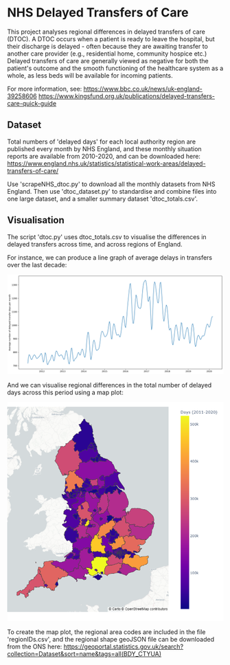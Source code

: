 # NHS Delayed Transfers of Care

This project analyses regional differences in delayed transfers of care (DTOC). A DTOC occurs when a patient is ready to leave the hospital, but their discharge is delayed - often because they are awaiting transfer to another care provider (e.g., residential home, community hospice etc.)
Delayed transfers of care are generally viewed as negative for both the patient's outcome and the smooth functioning of the healthcare system as a whole, as less beds will be available for incoming patients.

For more information, see:
https://www.bbc.co.uk/news/uk-england-39258606
https://www.kingsfund.org.uk/publications/delayed-transfers-care-quick-guide

## Dataset
Total numbers of 'delayed days' for each local authority region are published every month by NHS England, and these monthly situation reports are available from 2010-2020, and can be downloaded here:
https://www.england.nhs.uk/statistics/statistical-work-areas/delayed-transfers-of-care/

Use 'scrapeNHS_dtoc.py' to download all the monthly datasets from NHS England.
Then use 'dtoc_dataset.py' to standardise and combine files into one large dataset, and a smaller summary dataset 'dtoc_totals.csv'.

## Visualisation
The script 'dtoc.py' uses dtoc_totals.csv to visualise the differences in delayed transfers across time, and across regions of England.

For instance, we can produce a line graph of average delays in transfers over the last decade:

![alt text](https://github.com/JonnyP1990/dtoc/blob/main/Plots/dtocXtime3.png?raw=true)

And we can visualise regional differences in the total number of delayed days across this period using a map plot: 

![alt text](https://github.com/JonnyP1990/dtoc/blob/main/Plots/dtoc_totals.png?raw=true)


To create the map plot, the regional area codes are included in the file 'regionIDs.csv', and the regional shape geoJSON file can be downloaded from the ONS here:
https://geoportal.statistics.gov.uk/search?collection=Dataset&sort=name&tags=all(BDY_CTYUA)


